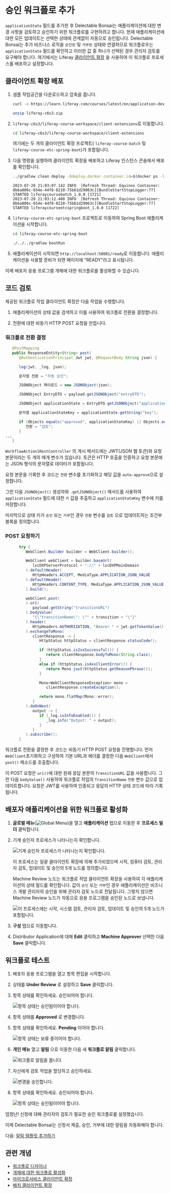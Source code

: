 # 승인 워크플로 추가

`applicationState` 필드를 추가한 후 Delectable Bonsai는 애플리케이션에 대한 변경 사항을 검토하고 승인하기 위한 워크플로를 구현하려고 합니다. 현재 애플리케이션에 대한 모든 업데이트는 선택한 상태에 관계없이 자동으로 승인됩니다. Delectable Bonsai는 추가 비즈니스 로직을 `승인된` 및 `거부된` 상태와 연결하므로 워크플로우는 `applicationState` 필드를 확인하고 이러한 값 중 하나가 선택된 경우 관리자 검토를 요구해야 합니다. 여기에서는 Liferay [클라이언트 확장](https://learn.liferay.com/web/guest/w/dxp/building-applications/client-extensions) 을 사용하여 이 워크플로 프로세스를 배포하고 설정합니다.

## 클라이언트 확장 배포

<!--FINISH: Fix commands and client extension names once BChan merges code!!! -->

1. 샘플 작업공간을 다운로드하고 압축을 풉니다.

   ```bash
   curl -o https://learn.liferay.com/courses/latest/en/application-development/implementing-business-logic/liferay-c6s3.zip
   ```

   ```bash
   unzip liferay-c6s3.zip
   ```

1. `liferay-c6s3/liferay-course-workspace/client-extensions`로 이동합니다.

   ```bash
   cd liferay-c6s3/liferay-course-workspace/client-extensions
   ```

   여기에는 두 개의 클라이언트 확장 프로젝트( `liferay-course-batch` 및 `liferay-course-etc-spring-boot`)가 포함됩니다.

1. 다음 명령을 실행하여 클라이언트 확장을 배포하고 Liferay 인스턴스 콘솔에서 배포를 확인합니다.

   ```bash
   ../gradlew clean deploy -Ddeploy.docker.container.id=$(docker ps -lq)
   ```

   ```log
   2023-07-20 21:03:07.142 INFO  [Refresh Thread: Equinox Container: 8b6a806c-654e-44f8-8210-75b61d29063c][BundleStartStopLogger:77] STARTED liferaycoursebatch_1.0.0 [1721]
   2023-07-20 21:03:12.408 INFO  [Refresh Thread: Equinox Container: 8b6a806c-654e-44f8-8210-75b61d29063c][BundleStartStopLogger:77] STARTED liferaycourseetcspringboot_1.0.0 [1722]
   ```

1. `liferay-course-etc-spring-boot` 프로젝트로 이동하여 Spring Boot 애플리케이션을 시작합니다.

   ```bash
   cd liferay-course-etc-spring-boot
   ```

   ```bash
   ./../../gradlew bootRun
   ```

1. 애플리케이션이 시작되면 `http://localhost:58081/ready`로 이동합니다. 애플리케이션을 사용할 준비가 되면 페이지에 "READY"라고 표시됩니다.

이제 배포자 응용 프로그램 개체에 대한 워크플로를 활성화할 수 있습니다.

## 코드 검토

제공된 워크플로 작업 클라이언트 확장은 다음 작업을 수행합니다.

1. 애플리케이션의 상태 값을 검색하고 이를 사용하여 워크플로 전환을 결정합니다.

1. 전환에 대한 비동기 HTTP POST 요청을 만듭니다.

### 워크플로 전환 결정

```java
   @PostMapping
   public ResponseEntity<String> post(
      @AuthenticationPrincipal Jwt jwt, @RequestBody String json) {

      log(jwt, _log, json);

      문자열 전환 = "자동 승인";

      JSONObject 페이로드 = new JSONObject(json);

      JSONObject EntryDTO = payload.getJSONObject("entryDTO");

      JSONObject applicationState = EntryDTO.getJSONObject("applicationState");

      문자열 applicationStateKey = applicationState.getString("key");

      if (Objects.equals("approved", applicationStateKey) || Objects.equals("denied", applicationStateKey)) {
         전환 = "검토";
      }
...
   }
```

`WorkflowAction1RestController` 의 게시 메서드에는 JWT(JSON 웹 토큰)와 요청 본문이라는 두 개의 매개 변수가 있습니다. 토큰은 HTTP 호출을 인증하고 요청 본문에는 JSON 형식의 문자열로 데이터가 포함됩니다.

요청 본문을 기록한 후 코드는 `전환` 변수를 초기화하고 해당 값을 `auto-approve`으로 설정합니다.

그런 다음 `JSONObject()` 생성자와 `.getJSONObject()` 메서드를 사용하여 `applicationState` 필드에 대한 `키` 값을 추출하고 `applicationStateKey` 변수에 키를 저장합니다.

마지막으로 상태 키가 `승인` 또는 `거부`인 경우 `전환` 변수를 `검토` 으로 업데이트하는 조건부 블록을 정의합니다.

### POST 요청하기

```java
      try {
         WebClient.Builder builder = WebClient.builder();

         WebClient webClient = builder.baseUrl(
            lxcDXPServerProtocol + "://" + lxcDXPMainDomain
         ).defaultHeader(
            HttpHeaders.ACCEPT, MediaType.APPLICATION_JSON_VALUE
         ).defaultHeader(
            HttpHeaders.CONTENT_TYPE, MediaType.APPLICATION_JSON_VALUE
         ).build();

         webClient.post(
         ).uri(
            payload.getString("transitionURL")
         ).bodyValue(
            "{\"transitionName\": \"" + transition + "\"}"
         ).header(
            HttpHeaders.AUTHORIZATION, "Bearer " + jwt.getTokenValue()
         ).exchangeToMono(
            clientResponse -> {
               HttpStatus httpStatus = clientResponse.statusCode();

               if (httpStatus.is2xxSuccessful()) {
                  return clientResponse.bodyToMono(String.class);
               }
               else if (httpStatus.is4xxClientError()) {
                  return Mono.just(httpStatus.getReasonPhrase());
               }

               Mono<WebClientResponseException> mono =
                  clientResponse.createException();

               return mono.flatMap(Mono::error);
            }
         ).doOnNext(
            output -> {
               if (_log.isInfoEnabled()) {
                  _log.info("Output: " + output);
               }
            }
         ).subscribe();
      }
```

워크플로 전환을 결정한 후 코드는 비동기 HTTP POST 요청을 진행합니다. 먼저 `WebClient`초기화하고 구성하여 기본 URL과 헤더를 결정한 다음 `WebClient`에서 `post()` 메소드를 호출합니다.

이 POST 요청은 `uri()`에 대한 원래 응답 본문의 `TransitionURL` 값을 사용합니다. 그런 다음 `bodyValue()` 사용하여 워크플로 작업의 `TransitionName` `전환` 변수 값으로 업데이트합니다. 요청은 JWT를 사용하여 인증되고 응답의 HTTP 상태 코드에 따라 기록됩니다.

## 배포자 애플리케이션을 위한 워크플로 활성화

1. **글로벌 메뉴**(![Global Menu](../../images/icon-applications-menu.png))을 열고 **애플리케이션** 탭으로 이동한 후 **프로세스 빌더** 클릭합니다.

1. 기계 승인자 프로세스가 나타나는지 확인합니다.

   ![기계 승인자 프로세스가 나타나는지 확인합니다.](./adding-an-approval-workflow/images/01.png)

   이 프로세스는 일괄 클라이언트 확장에 의해 추가되었으며 시작, 컴퓨터 검토, 관리자 검토, 업데이트 및 승인의 5개 노드를 정의합니다.

   Machine Review 노드는 워크플로 작업 클라이언트 확장을 사용하여 각 애플리케이션의 상태 필드를 확인합니다. 값이 `승인` 또는 `거부`인 경우 애플리케이션은 비즈니스 개발 관리자의 승인을 위해 관리자 검토 노드로 전달됩니다. 그렇지 않으면 Machine Review 노드가 자동으로 응용 프로그램을 승인된 노드로 보냅니다.

   ![이 프로세스에는 시작, 시스템 검토, 관리자 검토, 업데이트 및 승인의 5개 노드가 포함됩니다.](./adding-an-approval-workflow/images/02.png)

1. **구성** 탭으로 이동합니다.

1. Distributor Application에 대해 **Edit** 클릭하고 **Machine Approver** 선택한 다음 **Save** 클릭합니다.

## 워크플로 테스트

1. 배포자 응용 프로그램을 열고 항목 편집을 시작합니다.

1. 상태를 **Under Review** 로 설정하고 **Save** 클릭합니다.

1. 항목 상태를 확인하세요. 승인되어야 합니다.

   ![항목 상태는 승인됨이어야 합니다.](./adding-an-approval-workflow/images/03.png)

1. 항목 상태를 **Approved** 로 변경합니다.

1. 항목 상태를 확인하세요. **Pending** 이어야 합니다.

   ![항목 상태는 보류 중이어야 합니다.](./adding-an-approval-workflow/images/04.png)

1. **개인 메뉴** 열고 **알림** 으로 이동한 다음 새 **워크플로 알림** 클릭합니다.

   ![워크플로 알림을 봅니다.](./adding-an-approval-workflow/images/05.png)

1. 자신에게 검토 작업을 할당하고 승인하세요.

   ![변경을 승인합니다.](./adding-an-approval-workflow/images/06.png)

1. 항목 상태를 확인하세요. 승인되어야 합니다.

   ![항목 상태는 승인됨이어야 합니다.](./adding-an-approval-workflow/images/07.png)

엄청난! 신청에 대해 관리자의 검토가 필요한 승인 워크플로를 설정했습니다.

이제 Delectable Bonsai는 신청서 제출, 승인, 거부에 대한 알림을 자동화해야 합니다.

다음: [알림 템플릿 추가하기](./adding-notification-templates.md)

## 관련 개념

* [워크플로 디자이너](https://learn.liferay.com/web/guest/w/dxp/process-automation/workflow/designing-and-managing-workflows/workflow-designer/workflow-designer-overview)
* [개체에 대한 워크플로 활성화](https://learn.liferay.com/web/guest/w/dxp/building-applications/objects/enabling-workflows-for-objects)
* [마이크로서비스 클라이언트 확장](https://learn.liferay.com/web/guest/w/dxp/building-applications/client-extensions/microservice-client-extensions)
* [배치 클라이언트 확장](https://learn.liferay.com/web/guest/w/dxp/building-applications/client-extensions/batch-client-extensions)

